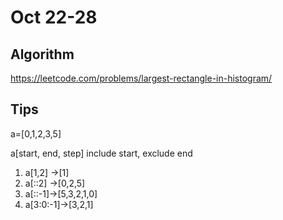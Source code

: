 # Oct 22-28

## Algorithm
https://leetcode.com/problems/largest-rectangle-in-histogram/


## Tips

a=\[0,1,2,3,5\]

a\[start, end, step\] include start, exclude end

1. a\[1,2\] -&gt;\[1\] 
2. a\[::2\] -&gt;\[0,2,5\]
3. a\[::-1\]-&gt;\[5,3,2,1,0\]
4. a\[3:0:-1\]-&gt;\[3,2,1\]

